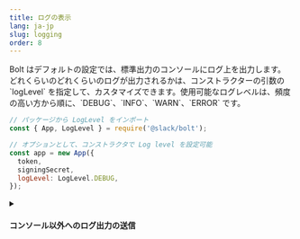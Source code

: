 ```yaml
---
title: ログの表示
lang: ja-jp
slug: logging
order: 8
---
```


<div class="section-content">
Bolt はデフォルトの設定では、標準出力のコンソールにログ上を出力します。どれくらいのどれくらいのログが出力されるかは、コンストラクターの引数の `logLevel` を指定して、カスタマイズできます。使用可能なログレベルは、頻度の高い方から順に、`DEBUG`、`INFO`、`WARN`、`ERROR` です。
</div>

```javascript
// パッケージから LogLevel をインポート
const { App, LogLevel } = require('@slack/bolt');

// オプションとして、コンストラクタで Log level を設定可能
const app = new App({
  token,
  signingSecret,
  logLevel: LogLevel.DEBUG,
});
```

<details class="secondary-wrapper">
<summary class="section-head" markdown="0">
<h4 class="section-head">コンソール以外へのログ出力の送信</h4>
</summary>

<div class="secondary-content" markdown="0">
ログの送信先をコンソール以外に設定したり、よりロガーを細かくコントロールしたい場合は、カスタムロガーを実装します。カスタムロガーは、以下のメソッド (`Logger` インターフェイスに定義されているもの) を実装する必要があります。

| メソッド      | パラメーター        | 戻り値の型    |
|--------------|-------------------|-------------|
| `setLevel()` | `level: LogLevel` | `void`      |
| `getLevel()` | なし               | `string` (値は `error`, `warn`, `info`, `debug` のいずれか)  |
| `setName()`  | `name: string`    | `void`      |
| `debug()`    | `...msgs: any[]`  | `void`      |
| `info()`     | `...msgs: any[]`  | `void`      |
| `warn()`     | `...msgs: any[]`  | `void`      |
| `error()`    | `...msgs: any[]`  | `void`      |

非常に単純なカスタム logger では、名前やレベルが無視され、すべてのメッセージがファイルに書き込まれることがあります。
</div>

```javascript
const { App } = require('@slack/bolt');
const { createWriteStream } = require('fs');
const logWritable = createWriteStream('/var/my_log_file');

const app = new App({
  token,
  signingSecret,
  // リテラルオブジェクトとして logger を設定（必要なメソッドを持つクラスを指定するイメージで）
  logger: {
    debug: (...msgs) => { logWritable.write('debug: ' + JSON.stringify(msgs)); },
    info: (...msgs) => { logWritable.write('info: ' + JSON.stringify(msgs)); },
    warn: (...msgs) => { logWritable.write('warn: ' + JSON.stringify(msgs)); },
    error: (...msgs) => { logWritable.write('error: ' + JSON.stringify(msgs)); },
    setLevel: (level) => { },
    getLevel: () => { },
    setName: (name) => { },
  },
});
```

</details>
